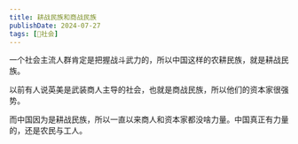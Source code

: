 ```yaml
---
title: 耕战民族和商战民族
publishDate: 2024-07-27
tags: [👫社会]
---
```


一个社会主流人群肯定是把握战斗武力的，所以中国这样的农耕民族，就是耕战民族。

以前有人说英美是武装商人主导的社会，也就是商战民族，所以他们的资本家很强势。

而中国因为是耕战民族，所以一直以来商人和资本家都没啥力量。中国真正有力量的，还是农民与工人。
